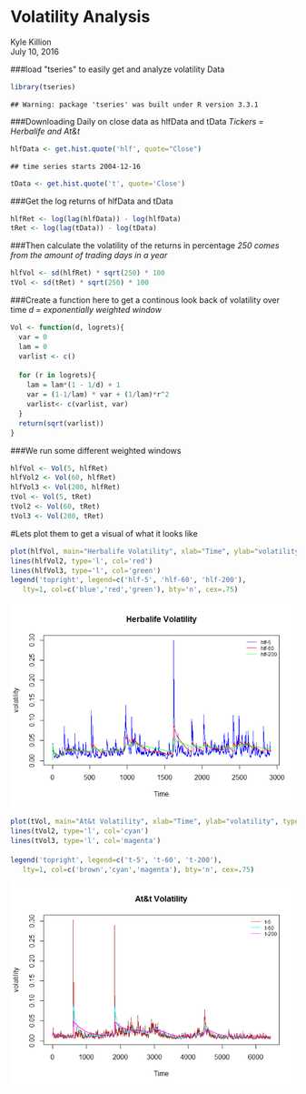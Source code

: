 # Volatility Analysis
Kyle Killion  
July 10, 2016  

###load "tseries" to easily get and analyze volatility Data

```r
library(tseries)
```

```
## Warning: package 'tseries' was built under R version 3.3.1
```


###Downloading Daily on close data as hlfData and tData
*Tickers = Herbalife and At&t*


```r
hlfData <- get.hist.quote('hlf', quote="Close")
```

```
## time series starts 2004-12-16
```

```r
tData <- get.hist.quote('t', quote='Close')
```

###Get the log returns of hlfData and tData

```r
hlfRet <- log(lag(hlfData)) - log(hlfData)
tRet <- log(lag(tData)) - log(tData)
```

###Then calculate the volatility of the returns in percentage
*250 comes from the amount of trading days in a year*

```r
hlfVol <- sd(hlfRet) * sqrt(250) * 100
tVol <- sd(tRet) * sqrt(250) * 100
```

###Create a function here to get a continous look back of volatility over time
*d = exponentially weighted window*


```r
Vol <- function(d, logrets){
  var = 0
  lam = 0
  varlist <- c()
  
  for (r in logrets){
    lam = lam*(1 - 1/d) + 1
    var = (1-1/lam) * var + (1/lam)*r^2
    varlist<- c(varlist, var)
  }
  return(sqrt(varlist))
}
```


###We run some different weighted windows 

```r
hlfVol <- Vol(5, hlfRet)
hlfVol2 <- Vol(60, hlfRet)
hlfVol3 <- Vol(200, hlfRet)
tVol <- Vol(5, tRet)
tVol2 <- Vol(60, tRet)
tVol3 <- Vol(200, tRet)
```

#Lets plot them to get a visual of what it looks like

```r
plot(hlfVol, main="Herbalife Volatility", xlab="Time", ylab="volatility", type='l', col='blue')
lines(hlfVol2, type='l', col='red')
lines(hlfVol3, type='l', col='green')
legend('topright', legend=c('hlf-5', 'hlf-60', 'hlf-200'), 
   lty=1, col=c('blue','red','green'), bty='n', cex=.75)
```

![](Volatility_files/figure-html/unnamed-chunk-7-1.png)<!-- -->

```r
plot(tVol, main="At&t Volatility", xlab="Time", ylab="volatility", type='l', col='brown')
lines(tVol2, type='l', col='cyan')
lines(tVol3, type='l', col='magenta')

legend('topright', legend=c('t-5', 't-60', 't-200'), 
   lty=1, col=c('brown','cyan','magenta'), bty='n', cex=.75)
```

![](Volatility_files/figure-html/unnamed-chunk-7-2.png)<!-- -->



